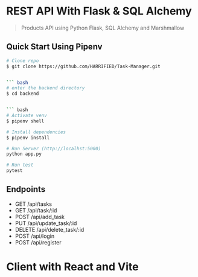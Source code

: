 # REST API With Flask & SQL Alchemy

> Products API using Python Flask, SQL Alchemy and Marshmallow

## Quick Start Using Pipenv


``` bash
# Clone repo
$ git clone https://github.com/HARRIFIED/Task-Manager.git


``` bash
# enter the backend directory
$ cd backend


``` bash
# Activate venv
$ pipenv shell

# Install dependencies
$ pipenv install

# Run Server (http://localhst:5000)
python app.py

# Run test
pytest
```


## Endpoints

* GET     /api/tasks
* GET     /api/task/:id
* POST    /api/add_task
* PUT     /api/update_task/:id
* DELETE  /api/delete_task/:id
* POST    /api/login
* POST    /api/register
# Client with React and Vite